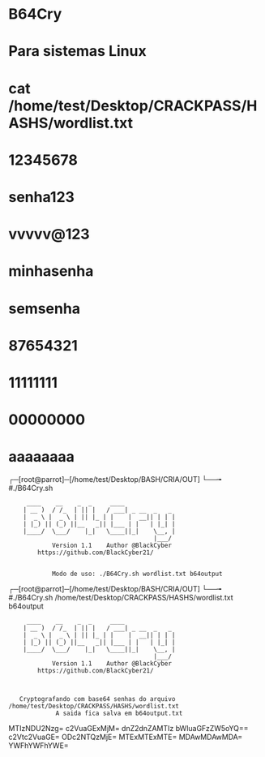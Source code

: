 # B64Cry
# Para sistemas Linux

# cat /home/test/Desktop/CRACKPASS/HASHS/wordlist.txt
# 12345678
# senha123
# vvvvv@123
# minhasenha
# semsenha
# 87654321
# 11111111
# 00000000
# aaaaaaaa


┌─[root@parrot]─[/home/test/Desktop/BASH/CRIA/OUT]
└──╼ #./B64Cry.sh

		 ____    __    _  _     ____
		| __ )  / /_  | || |   / ___| _ __  _   _
		|  _ \ |  _ \ | || |_ | |    |  __|| | | |
		| |_) || (_) ||__   _|| |___ | |   | |_| |
		|____/  \___/    |_|   \____||_|    \__, |
		                                    |___/
           	    Version 1.1    Author @BlackCyber
		    https://github.com/BlackCyber21/


                Modo de uso: ./B64Cry.sh wordlist.txt b64output

┌─[root@parrot]─[/home/test/Desktop/BASH/CRIA/OUT]
└──╼ #./B64Cry.sh /home/test/Desktop/CRACKPASS/HASHS/wordlist.txt b64output

		 ____    __    _  _     ____
		| __ )  / /_  | || |   / ___| _ __  _   _
		|  _ \ |  _ \ | || |_ | |    |  __|| | | |
		| |_) || (_) ||__   _|| |___ | |   | |_| |
		|____/  \___/    |_|   \____||_|    \__, |
		                                    |___/
           	    Version 1.1    Author @BlackCyber
		    https://github.com/BlackCyber21/



       Cryptografando com base64 senhas do arquivo /home/test/Desktop/CRACKPASS/HASHS/wordlist.txt
                 A saida fica salva em b64output.txt

MTIzNDU2Nzg=
c2VuaGExMjM=
dnZ2dnZAMTIz
bWluaGFzZW5oYQ==
c2Vtc2VuaGE=
ODc2NTQzMjE=
MTExMTExMTE=
MDAwMDAwMDA=
YWFhYWFhYWE=
